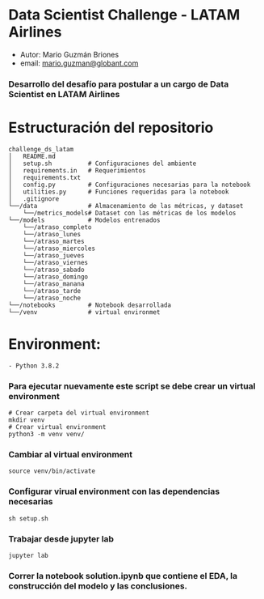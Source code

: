 # Data Scientist Challenge - LATAM Airlines 

- Autor: Mario Guzmán Briones 
- email: mario.guzman@globant.com

### Desarrollo del desafío para postular a un cargo de Data Scientist en LATAM Airlines

# Estructuración del repositorio

```
challenge_ds_latam
│   README.md
│   setup.sh          # Configuraciones del ambiente
│   requirements.in   # Requerimientos
│   requirements.txt
│   config.py         # Configuraciones necesarias para la notebook
│   utilities.py      # Funciones requeridas para la notebook
│   .gitignore        
└──/data              # Almacenamiento de las métricas, y dataset
    └──/metrics_models# Dataset con las métricas de los modelos  
└──/models            # Modelos entrenados
    └──/atraso_completo
    └──/atraso_lunes
    └──/atraso_martes
    └──/atraso_miercoles
    └──/atraso_jueves
    └──/atraso_viernes
    └──/atraso_sabado
    └──/atraso_domingo
    └──/atraso_manana
    └──/atraso_tarde
    └──/atraso_noche
└──/notebooks         # Notebook desarrollada
└──/venv              # virtual environmet
```

# Environment:
    - Python 3.8.2

### Para ejecutar nuevamente este script se debe crear un virtual environment

```
# Crear carpeta del virtual environment
mkdir venv
# Crear virtual environment
python3 -m venv venv/
```

### Cambiar al virtual environment

```
source venv/bin/activate
```

### Configurar virual environment con las dependencias necesarias

```
sh setup.sh
```

### Trabajar desde jupyter lab

```
jupyter lab
```

### Correr la notebook **solution.ipynb** que contiene el EDA, la construcción del modelo y las conclusiones.